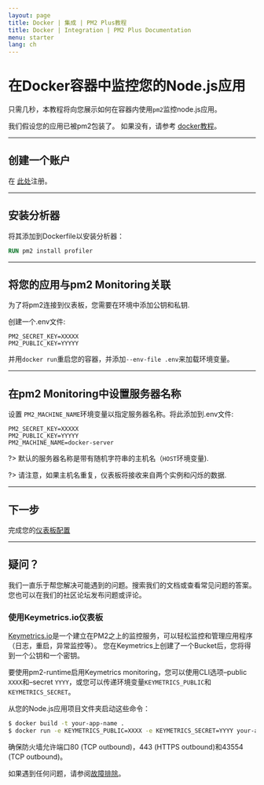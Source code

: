 ```yaml
---
layout: page
title: Docker | 集成 | PM2 Plus教程
title: Docker | Integration | PM2 Plus Documentation
menu: starter
lang: ch
---
```


# 在Docker容器中监控您的Node.js应用

只需几秒，本教程将向您展示如何在容器内使用`pm2`监控node.js应用。

我们假设您的应用已被pm2包装了。 如果没有，请参考 [docker教程](runtime/integration/docker.md)。

---

## 创建一个账户

在 [此处](https://app.keymetrics.io/api/oauth/register)注册。

---

## 安装分析器

将其添加到Dockerfile以安装分析器：

```Dockerfile
RUN pm2 install profiler
```

---

## 将您的应用与pm2 Monitoring关联

为了将pm2连接到仪表板，您需要在环境中添加公钥和私钥.

创建一个.env文件:
```.env
PM2_SECRET_KEY=XXXXX
PM2_PUBLIC_KEY=YYYYY
```
并用`docker run`重启您的容器，并添加`--env-file .env`来加载环境变量。

---

## 在pm2 Monitoring中设置服务器名称

设置 `PM2_MACHINE_NAME`环境变量以指定服务器名称。将此添加到.env文件:

```.env
PM2_SECRET_KEY=XXXXX
PM2_PUBLIC_KEY=YYYYY
PM2_MACHINE_NAME=docker-server
```

?> 默认的服务器名称是带有随机字符串的主机名（`HOST`环境变量).

?> 请注意，如果主机名重复，仪表板将接收来自两个实例和闪烁的数据.

---

## 下一步

完成您的[仪表板配置](monitoring/guide/configuration.md)

---

## 疑问？

我们一直乐于帮您解决可能遇到的问题。搜索我们的文档或查看常见问题的答案。您也可以在我们的社区论坛发布问题或评论。


### 使用Keymetrics.io仪表板

[Keymetrics.io](https://keymetrics.io/)是一个建立在PM2之上的监控服务，可以轻松监控和管理应用程序（日志，重启，异常监控等）。 您在Keymetrics上创建了一个Bucket后，您将得到一个公钥和一个密钥。

要使用pm2-runtime启用Keymetrics monitoring，您可以使用CLI选项–public `XXXX`和–secret `YYYY`，或您可以传递环境变量`KEYMETRICS_PUBLIC`和`KEYMETRICS_SECRET`。

从您的Node.js应用项目文件夹启动这些命令：

```bash
$ docker build -t your-app-name .
$ docker run -e KEYMETRICS_PUBLIC=XXXX -e KEYMETRICS_SECRET=YYYY your-app-name
```

确保防火墙允许端口80 (TCP outbound)，443 (HTTPS outbound)和43554 (TCP outbound)。

如果遇到任何问题，请参阅[故障排除](http://docs.keymetrics.io/docs/pages/faq-troubleshooting/#troubleshooting-for-keymetrics-pm2)。